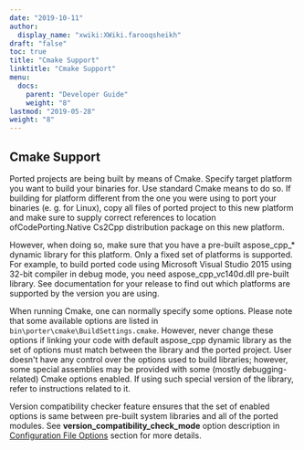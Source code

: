 ```yaml
---
date: "2019-10-11"
author:
  display_name: "xwiki:XWiki.farooqsheikh"
draft: "false"
toc: true
title: "Cmake Support"
linktitle: "Cmake Support"
menu:
  docs:
    parent: "Developer Guide"
    weight: "8"
lastmod: "2019-05-28"
weight: "8"
---
```

## Cmake Support ##

Ported projects are being built by means of Cmake. Specify target platform you want to build your binaries for. Use standard Cmake means to do so. If building for platform different from the one you were using to port your binaries (e. g. for Linux), copy all files of ported project to this new platform and make sure to supply correct references to location ofCodePorting.Native Cs2Cpp distribution package on this new platform.

However, when doing so, make sure that you have a pre-built aspose_cpp_* dynamic library for this platform. Only a fixed set of platforms is supported. For example, to build ported code using Microsoft Visual Studio 2015 using 32-bit compiler in debug mode, you need aspose_cpp_vc140d.dll pre-built library. See documentation for your release to find out which platforms are supported by the version you are using.

When running Cmake, one can normally specify some options. Please note that some available options are listed in ```bin\porter\cmake\BuildSettings.cmake```. However, never change these options if linking your code with default aspose_cpp dynamic library as the set of options must match between the library and the ported project. User doesn't have any control over the options used to build libraries; however, some special assemblies may be provided with some (mostly debugging-related) Cmake options enabled. If using such special version of the library, refer to instructions related to it.

Version compatibility checker feature ensures that the set of enabled options is same between pre-built system libraries and all of the ported modules. See **version_compatibility_check_mode** option description in [Configuration File Options](/native/cs2cpp/developer-guide/codeporting-native-cs2cpp-configuration-file/configuration-file-options/) section for more details.
